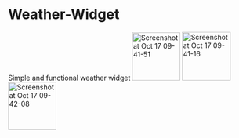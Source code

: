 # Weather-Widget
Simple and functional weather widget
<img width="98" alt="Screenshot at Oct 17 09-41-51" src="https://github.com/user-attachments/assets/ae39c6be-5048-46b3-a190-26a2899ea082">
<img width="99" alt="Screenshot at Oct 17 09-41-16" src="https://github.com/user-attachments/assets/9019787a-88eb-4769-8713-4c538059a60e">
<img width="98" alt="Screenshot at Oct 17 09-42-08" src="https://github.com/user-attachments/assets/400c6958-a7ac-4b47-9461-8405146e24c4">

